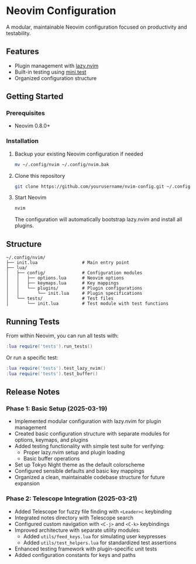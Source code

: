 # Neovim Configuration

A modular, maintainable Neovim configuration focused on productivity and testability.

## Features

- Plugin management with [lazy.nvim](https://github.com/folke/lazy.nvim)
- Built-in testing using [mini.test](https://github.com/echasnovski/mini.nvim/blob/main/readmes/mini-test.md)
- Organized configuration structure

## Getting Started

### Prerequisites

- Neovim 0.8.0+

### Installation

1. Backup your existing Neovim configuration if needed
   ```sh
   mv ~/.config/nvim ~/.config/nvim.bak
   ```

2. Clone this repository
   ```sh
   git clone https://github.com/yourusername/nvim-config.git ~/.config/nvim
   ```

3. Start Neovim
   ```sh
   nvim
   ```
   The configuration will automatically bootstrap lazy.nvim and install all plugins.

## Structure

```
~/.config/nvim/
├── init.lua                 # Main entry point
├── lua/
│   ├── config/              # Configuration modules
│   │   ├── options.lua      # Neovim options
│   │   ├── keymaps.lua      # Key mappings
│   │   └── plugins/         # Plugin configurations
│   │       └── init.lua     # Plugin specifications
│   └── tests/               # Test files
│       └── init.lua         # Test module with test functions
```

## Running Tests

From within Neovim, you can run all tests with:

```lua
:lua require('tests').run_tests()
```

Or run a specific test:

```lua
:lua require('tests').test_lazy_nvim()
:lua require('tests').test_buffer()
```

## Release Notes

### Phase 1: Basic Setup (2025-03-19)

- Implemented modular configuration with lazy.nvim for plugin management
- Created basic configuration structure with separate modules for options, keymaps, and plugins
- Added testing functionality with simple test suite for verifying:
  - Proper lazy.nvim setup and plugin loading
  - Basic buffer operations
- Set up Tokyo Night theme as the default colorscheme
- Configured sensible defaults and basic key mappings
- Organized a clean, maintainable codebase structure for future expansion

### Phase 2: Telescope Integration (2025-03-21)

- Added Telescope for fuzzy file finding with `<Leader>c` keybinding
- Integrated notes directory with Telescope search
- Configured custom navigation with `<C-j>` and `<C-k>` keybindings
- Improved architecture with separate utility modules:
  - Added `utils/feed_keys.lua` for simulating user keypresses
  - Added `utils/test_helpers.lua` for standardized test assertions
- Enhanced testing framework with plugin-specific unit tests
- Added configuration constants for keys and paths

